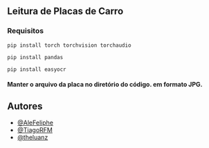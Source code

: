 ## Leitura de Placas de Carro

### Requisitos
```
pip install torch torchvision torchaudio
```
```
pip install pandas
```
```
pip install easyocr
```

#### Manter o arquivo da placa no diretório do código. em formato JPG.

## Autores

- [@AleFeliphe](https://github.com/AleFeliphe)
- [@TiagoRFM](https://github.com/tiagorfmohr)
- [@theluanz](https://github.com/theluanz)

